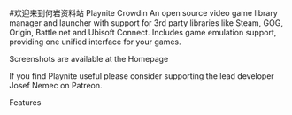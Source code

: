 #欢迎来到何岩资料站
 Playnite Crowdin
An open source video game library manager and launcher with support for 3rd party libraries like Steam, GOG, Origin, Battle.net and Ubisoft Connect. Includes game emulation support, providing one unified interface for your games.

Screenshots are available at the Homepage

If you find Playnite useful please consider supporting the lead developer Josef Nemec on Patreon.

Features
